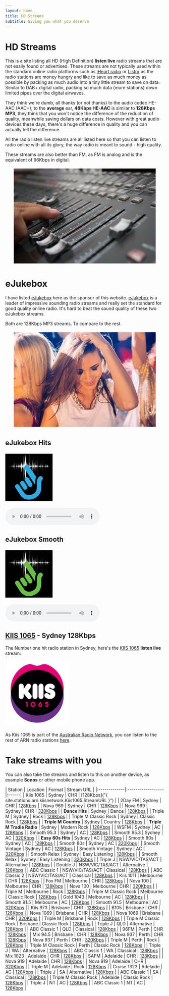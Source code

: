```yaml
---
layout: home
title: HD Streams
subtitle: Giving you what you deserve
---
```


# HD Streams

This is a site listing all HD (High Definition) **listen live** radio streams that are not easily found or advertised. These streams are not typically used within the standard online radio platforms such as [iHeart radio](https://www.iheart.com/) or [Listnr](https://www.listnr.com/) as the radio stations are money hungry and like to save as much money as possible by packing as much audio into a tiny little stream to save on data. Similar to DAB+ digital radio, packing so much data (more stations) down limited pipes over the digital airwaves.

They think we're dumb, all thanks (or not thanks) to the audio codec HE-AAC (AAC+), to the **average** ear, **48Kbps HE-AAC** is similar to **128Kbps MP3**, they think that you won't notice the difference of the reduction of quality, meanwhile saving dollars on data costs. However with great audio devices these days, there's a huge difference in quality and you can actually tell the difference. 

All the radio listen live streams are all listed here so that you can listen to radio online with all its glory, the way radio is meant to sound - high quality.

These streams are also better than FM, as FM is analog and is the equivalent of 96Kbps in digital.

<p align="center">
<img style="vertical-align:left;margin:5px 0px 5px 0px" width="450" src="/assets/img/shutterstock_204979480.jpg">
</p>

# eJukebox

I have listed [eJukebox](https://ejukebox.com.au) here as the sponsor of this website. [eJukebox](https://ejukebox.com.au) is a leader of impressive sounding radio streams and really set the standard for good quality online radio. It's hard to beat the sound quality of these two eJukebox streams. 

Both are 128Kbps MP3 streams. To compare to the rest.

<p align="center">
<img style="vertical-align:left;margin:5px 0px 5px 0px" width="450" src="/assets/img/hire-dance1.jpg">
</p>

## eJukebox Hits

<p align="left"><a href="https://www.iheart.com/live/ejukebox-hits-9243">
<img style="vertical-align:left;margin:5px 0px 5px 0px" width="150" src="/assets/img/stations/eJukebox%20Hits_72dpi.png">
</a></p>

<!--Simplest syntax-->
<audio src="https://listen.ejukebox.net/one" type="audio/mpeg" controls>
  I'm sorry. You're browser doesn't support HTML5 <code>audio</code>.
</audio>

## eJukebox Smooth

<p align="left"><a href="https://www.iheart.com/live/ejukebox-smooth-9750">
<img style="vertical-align:left;margin:5px 0px 5px 0px" width="150" src="/assets/img/stations/eJukebox%20Smooth_72dpi.png">
</a></p>

<!--Simplest syntax-->
<audio src="https://listen.ejukebox.net/two" type="audio/mpeg" controls>
  I'm sorry. You're browser doesn't support HTML5 <code>audio</code>.
</audio>

## [KIIS 1065](https://www.kiis1065.com.au) - Sydney 128Kbps

The Number one hit radio station in Sydney, here's the [KIIS 1065](https://www.kiis1065.com.au) **listen live** stream:

<p align="left"><a href="https://playerservices.streamtheworld.com/api/livestream-redirect/ARN_KIIS1065_SC">
<img style="vertical-align:left;margin:5px 0px 5px 0px" width="200" src="/assets/img/stations/kiis1065.png">
</a></p>

<script type="module" src="https://cdn.jsdelivr.net/npm/media-chrome/+esm"></script>
<!--https://playerservices.streamtheworld.com/api/livestream-redirect/ARN_KIIS1065_SC-->
<!--http://27253.live.streamtheworld.com/ARN_KIIS1065AAC/HLS/playlist.m3u8-->
<media-controller audio>
  <audio
    slot="media"
    src="https://playerservices.streamtheworld.com/api/livestream-redirect/ARN_KIIS1065_SC"
  ></audio>
  <media-control-bar>
    <media-play-button></media-play-button>
    <media-time-display></media-time-display>
    <media-mute-button></media-mute-button>
    <media-volume-range></media-volume-range>
    <media-cast-button></media-cast-button>
    <media-airplay-button></media-airplay-button>
  </media-control-bar>
</media-controller>

<!-- <script type="module" src="https://data.jsdelivr.com/v1/package/npm/hls-video-element@latest"></script>

<media-controller audio>
  <hls-video
    src="https://mediaserviceslive.akamaized.net/hls/live/2038308/triplejnsw/masterhq.m3u8"
    slot="media"
    crossorigin
  ></hls-video>
  <media-control-bar>
    <media-play-button></media-play-button>
    <media-live-button></media-live-button>
    <media-mute-button></media-mute-button>
    <media-volume-range></media-volume-range>
    <media-cast-button></media-cast-button>
    <media-airplay-button></media-airplay-button>
  </media-control-bar>
</media-controller> -->

As Kiis 1065 is part of the [Australian Radio Network](https://arn.com.au), you can listen to the rest of ARN radio stations [here](arn).

# Take streams with you

You can also take the streams and listen to this on another device, as example **Sonos** or other mobile phone app. 

| Station | Location | Format | Stream URL |
|:-------------|:------------------|:------|
| Kiis 1065 | Sydney | CHR | [128Kbps]("{ site.stations.arn.kiisnetwork.Kiis1065.StreamURL }") |
| 2Day FM | Sydney | CHR | [128Kbps](https://wz2liw.scahw.com.au/live/2day_128.stream/playlist.m3u8) |
| Nova 969 | Sydney | CHR | [128Kbps](https://playerservices.streamtheworld.com/api/livestream-redirect/NOVA_969_AAC128_SC) |
| Nova 969 | Sydney | CHR | [320Kbps](https://playerservices.streamtheworld.com/api/livestream-redirect/NOVA_969_AAC320_SC) |
| **Dance Hits** | Sydney | Dance | [128Kbps](https://wz2liw.scahw.com.au/live/2dance_128.stream/playlist.m3u8) |
| Triple M | Sydney | Rock | [128Kbps](https://wz3liw.scahw.com.au/live/2mmm_128.stream/playlist.m3u8) |
| Triple M Classic Rock | Sydney | Classic Rock | [128Kbps](https://wz2liw.scahw.com.au/live/2classicrock_128.stream/playlist.m3u8) |
| **Triple M Country** | Sydney | Country | [128Kbps](https://wz2liw.scahw.com.au/live/2classicrock_128.stream/playlist.m3u8) |
| **Triple M Tradie Radio** | Sydney | Modern Rock | [128Kbps](https://wz2liw.scahw.com.au/live/290s_128.stream/playlist.m3u8) |
| WSFM | Sydney | AC | [128Kbps](https://playerservices.streamtheworld.com/api/livestream-redirect/ARN_WSFM_SC) |
| Smooth 95.3 | Sydney | AC | [128Kbps](https://playerservices.streamtheworld.com/api/livestream-redirect/SMOOTH953_AAC128_SC) |
| Smooth 95.3 | Sydney | AC | [320Kbps](https://playerservices.streamtheworld.com/api/livestream-redirect/SMOOTH953_AAC320_SC) |
| **Easy 80s Hits** | Sydney | AC | [128Kbps](https://wz2liw.scahw.com.au/live/2easy_128.stream/playlist.m3u8) |
| Smooth 80s | Sydney | AC | [128Kbps](https://playerservices.streamtheworld.com/api/livestream-redirect/SMOOTH_80S_AAC128_SC) |
| Smooth 80s | Sydney | AC | [320Kbps](https://playerservices.streamtheworld.com/api/livestream-redirect/SMOOTH_80S_AAC320_SC) |
| Smooth Vintage | Sydney | AC | [128Kbps](https://playerservices.streamtheworld.com/api/livestream-redirect/SMOOTHVINTAGE_SYD_AAC128_SC) |
| Smooth Vintage | Sydney | AC | [320Kbps](https://playerservices.streamtheworld.com/api/livestream-redirect/SMOOTHVINTAGE_SYD_AAC320_SC) |
| Smooth Relax | Sydney | Easy Listening | [128Kbps](https://playerservices.streamtheworld.com/api/livestream-redirect/SMOOTHRELAX_SYD_AAC128_SC) |
| Smooth Relax | Sydney | Easy Listening | [320Kbps](https://playerservices.streamtheworld.com/api/livestream-redirect/SMOOTHRELAX_SYD_AAC320_SC) |
| Triple J | NSW/VIC/TAS/ACT | Alternative | [128Kbps](https://mediaserviceslive.akamaized.net/hls/live/2038308/triplejnsw/masterhq.m3u8) |
| Double J | NSW/VIC/TAS/ACT | Alternative | [128Kbps](https://mediaserviceslive.akamaized.net/hls/live/2038315/doublejnsw/masterhq.m3u8) |
| ABC Classic 1 | NSW/VIC/TAS/ACT | Classical | [128Kbps](https://mediaserviceslive.akamaized.net/hls/live/2038316/classicfmnsw/masterhq.m3u8) |
| ABC Classic 2 | NSW/VIC/TAS/ACT | Classical | [128Kbps](https://mediaserviceslive.akamaized.net/hls/live/2038317/classic2/masterhq.m3u8) |
| Kiis 1011 | Melbourne | CHR | [128Kbps](https://playerservices.streamtheworld.com/api/livestream-redirect/ARN_KIIS1011_SC) |
| Fox FM | Melbourne | CHR | [128Kbps](https://wz3liw.scahw.com.au/live/3fox_128.stream/playlist.m3u8) |
| Nova 100 | Melbourne | CHR | [128Kbps](https://playerservices.streamtheworld.com/api/livestream-redirect/NOVA_100_AAC128_SC) |
| Nova 100 | Melbourne | CHR | [320Kbps](https://playerservices.streamtheworld.com/api/livestream-redirect/NOVA_100_AAC320_SC) |
| Triple M | Melbourne | Rock | [128Kbps](https://wz3liw.scahw.com.au/live/3mmm_128.stream/playlist.m3u8) |
| Triple M Classic Rock | Melbourne | Classic Rock | [128Kbps](https://wz2liw.scahw.com.au/live/3classicrock_128.stream/playlist.m3u8) |
| Gold 1043 | Melbourne | AC | [128Kbps](https://playerservices.streamtheworld.com/api/livestream-redirect/ARN_GOLD1043_SC) |
| Smooth 91.5 | Melbourne | AC | [128Kbps](https://playerservices.streamtheworld.com/api/livestream-redirect/SMOOTH915_AAC128_SC) |
| Smooth 91.5 | Melbourne | AC | [320Kbps](https://playerservices.streamtheworld.com/api/livestream-redirect/SMOOTH915_AAC320_SC) |
| Kiis 973 | Brisbane | CHR | [128Kbps](https://playerservices.streamtheworld.com/api/livestream-redirect/ARN_973FM_SC) |
| B105 | Brisbane | CHR | [128Kbps](https://wz4liw.scahw.com.au/live/4bbb_128.stream/playlist.m3u8) |
| Nova 1069 | Brisbane | CHR | [128Kbps](https://playerservices.streamtheworld.com/api/livestream-redirect/NOVA_1069_AAC128_SC) |
| Nova 1069 | Brisbane | CHR | [320Kbps](https://playerservices.streamtheworld.com/api/livestream-redirect/NOVA_1069_AAC320_SC) |
| Triple M | Brisbane | Rock | [128Kbps](https://wz4liw.scahw.com.au/live/4mmm_128.stream/playlist.m3u8) |
| Triple M Classic Rock | Brisbane | Classic Rock | [128Kbps](https://wz2liw.scahw.com.au/live/4classicrock_128.stream/playlist.m3u8) |
| Triple J | QLD | Alternative | [128Kbps](https://mediaserviceslive.akamaized.net/hls/live/2038347/triplejqld/masterhq.m3u8) |
| ABC Classic 1 | QLD | Classical | [128Kbps](https://mediaserviceslive.akamaized.net/hls/live/2038352/classicfmqld/masterhq.m3u8) |
| 96FM | Perth | CHR | [128Kbps](https://playerservices.streamtheworld.com/api/livestream-redirect/ARN_96FM_SC) |
| Mix 94.5 | Brisbane | CHR | [128Kbps](https://wz6liw.scahw.com.au/live/6mix_128.stream/playlist.m3u8) |
| Nova 937 | Perth | CHR | [128Kbps](https://playerservices.streamtheworld.com/api/livestream-redirect/NOVA_937_AAC128_SC) |
| Nova 937 | Perth | CHR | [320Kbps](https://playerservices.streamtheworld.com/api/livestream-redirect/NOVA_937_AAC320_SC) |
| Triple M | Perth | Rock | [128Kbps](https://wz6liw.scahw.com.au/live/6ppm_128.stream/playlist.m3u8) |
| Triple M Classic Rock | Perth | Classic Rock | [128Kbps](https://wz2liw.scahw.com.au/live/6classicrock_128.stream/playlist.m3u8) |
| Triple J | WA | Alternative | [128Kbps](https://mediaserviceslive.akamaized.net/hls/live/2038345/triplejwa/masterhq.m3u8) |
| ABC Classic 1 | WA | Classical | [128Kbps](https://mediaserviceslive.akamaized.net/hls/live/2038349/classicfmwa/masterhq.m3u8) |
| Mix 1023 | Adelaide | CHR | [128Kbps](https://playerservices.streamtheworld.com/api/livestream-redirect/ARN_MIX1023_SC) |
| SAFM | Adelaide | CHR | [128Kbps](https://wz5liw.scahw.com.au/live/5ssa_128.stream/playlist.m3u8) |
| Nova 919 | Adelaide | CHR | [128Kbps](https://playerservices.streamtheworld.com/api/livestream-redirect/NOVA_919_AAC128_SC) |
| Nova 919 | Adelaide | CHR | [320Kbps](https://playerservices.streamtheworld.com/api/livestream-redirect/NOVA_919_AAC320_SC) |
| Triple M | Adelaide | Rock | [128Kbps](https://wz5liw.scahw.com.au/live/5mmm_128.stream/playlist.m3u8) |
| Cruise 1323 | Adelaide | AC | [128Kbps](https://playerservices.streamtheworld.com/api/livestream-redirect/ARN_CRUISE1323_SC) |
| Triple J | SA | Alternative | [128Kbps](https://mediaserviceslive.akamaized.net/hls/live/2038346/triplejsa/masterhq.m3u8) |
| ABC Classic 1 | SA | Classical | [128Kbps](https://mediaserviceslive.akamaized.net/hls/live/2038351/classicfmsa/masterhq.m3u8) |
| Triple M Classic Rock | Adelaide | Classic Rock | [128Kbps](https://wz2liw.scahw.com.au/live/5classicrock_128.stream/playlist.m3u8) |
| Triple J | NT | AC | [128Kbps](https://mediaserviceslive.akamaized.net/hls/live/2038348/triplejnt/masterhq.m3u8) |
| ABC Classic 1 | NT | AC | [128Kbps](https://mediaserviceslive.akamaized.net/hls/live/2038323/classicfmnt/masterhq.m3u8) |
